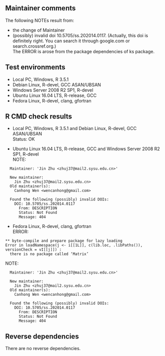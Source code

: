 ## Maintainer comments     
The following NOTEs result from:    
* the change of Maintainer    
* (possibly) invalid doi 10.5705/ss.202014.0117. (Actually, this doi is definitely right. You can search it through google.com or search.crossref.org.)      
The ERROR is arose from the package dependencies of ks package.

## Test environments
* Local PC, Windows, R 3.5.1    
* Debian Linux, R-devel, GCC ASAN/UBSAN
* Windows Server 2008 R2 SP1, R-devel
* Ubuntu Linux 16.04 LTS, R-release, GCC
* Fedora Linux, R-devel, clang, gfortran

## R CMD check results
* Local PC, Windows, R 3.5.1 and Debian Linux, R-devel, GCC ASAN/UBSAN      
Status: OK

* Ubuntu Linux 16.04 LTS, R-release, GCC and Windows Server 2008 R2 SP1, R-devel      
NOTE:    

```
  Maintainer: 'Jin Zhu <zhuj37@mail2.sysu.edu.cn>'
  
  New maintainer:
    Jin Zhu <zhuj37@mail2.sysu.edu.cn>
  Old maintainer(s):
    Canhong Wen <wencanhong@gmail.com>
  
  Found the following (possibly) invalid DOIs:
    DOI: 10.5705/ss.202014.0117
      From: DESCRIPTION
      Status: Not Found
      Message: 404
```

* Fedora Linux, R-devel, clang, gfortran      
ERROR:      
```
** byte-compile and prepare package for lazy loading
Error in loadNamespace(j <- i[[1L]], c(lib.loc, .libPaths()), versionCheck = vI[[j]]) :
  there is no package called ‘Matrix’
```

NOTE:
```
  Maintainer: 'Jin Zhu <zhuj37@mail2.sysu.edu.cn>'
  
  New maintainer:
    Jin Zhu <zhuj37@mail2.sysu.edu.cn>
  Old maintainer(s):
    Canhong Wen <wencanhong@gmail.com>
  
  Found the following (possibly) invalid DOIs:
    DOI: 10.5705/ss.202014.0117
      From: DESCRIPTION
      Status: Not Found
      Message: 404
```

## Reverse dependencies
There are no reverse dependencies.
